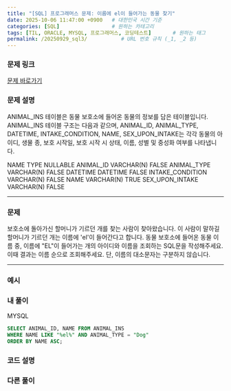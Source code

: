 ```yaml
---
title: "[SQL] 프로그래머스 문제: 이름에 el이 들어가는 동물 찾기"
date: 2025-10-06 11:47:00 +0900   # 대한민국 시간 기준
categories: [SQL]                 # 원하는 카테고리
tags: [TIL, ORACLE, MYSQL, 프로그래머스, 코딩테스트]       # 원하는 태그
permalink: /20250929_sql3/           # URL 번호 규칙 (_1, _2 등)
--- 
```


### 문제 링크

[문제 바로가기](https://school.programmers.co.kr/learn/courses/30/lessons/59047)



### **문제 설명**

ANIMAL_INS 테이블은 동물 보호소에 들어온 동물의 정보를 담은 테이블입니다. ANIMAL_INS 테이블 구조는 다음과 같으며, ANIMAL_ID, ANIMAL_TYPE, DATETIME, INTAKE_CONDITION, NAME, SEX_UPON_INTAKE는 각각 동물의 아이디, 생물 종, 보호 시작일, 보호 시작 시 상태, 이름, 성별 및 중성화 여부를 나타냅니다.

NAME	TYPE	NULLABLE
ANIMAL_ID	VARCHAR(N)	FALSE
ANIMAL_TYPE	VARCHAR(N)	FALSE
DATETIME	DATETIME	FALSE
INTAKE_CONDITION	VARCHAR(N)	FALSE
NAME	VARCHAR(N)	TRUE
SEX_UPON_INTAKE	VARCHAR(N)	FALSE




---

### 문제

보호소에 돌아가신 할머니가 기르던 개를 찾는 사람이 찾아왔습니다. 이 사람이 말하길 할머니가 기르던 개는 이름에 'el'이 들어간다고 합니다. 동물 보호소에 들어온 동물 이름 중, 이름에 "EL"이 들어가는 개의 아이디와 이름을 조회하는 SQL문을 작성해주세요. 이때 결과는 이름 순으로 조회해주세요. 단, 이름의 대소문자는 구분하지 않습니다.



---

### 예시




### 내 풀이
MYSQL
```sql
SELECT ANIMAL_ID, NAME FROM ANIMAL_INS
WHERE NAME LIKE "%el%" AND ANIMAL_TYPE = "Dog"
ORDER BY NAME ASC;
```



### 코드 설명




### 다른 풀이



